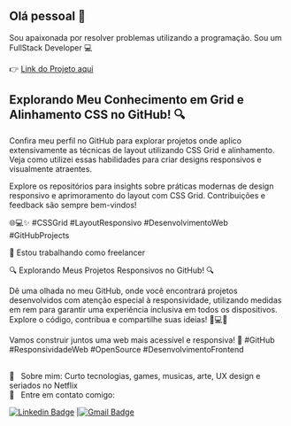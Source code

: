 ## Olá pessoal 👋
Sou apaixonada por resolver problemas utilizando a programação.
Sou um FullStack Developer :computer:

👉 <a href="https://bruna15limaa.github.io/galaxias/">Link do Projeto aqui </a>

## Explorando Meu Conhecimento em Grid e Alinhamento CSS no GitHub! 🔍

Confira meu perfil no GitHub para explorar projetos onde aplico extensivamente as técnicas de layout utilizando CSS Grid e alinhamento. Veja como utilizei essas habilidades para criar designs responsivos e visualmente atraentes.

Explore os repositórios para insights sobre práticas modernas de design responsivo e aprimoramento do layout com CSS Grid. Contribuições e feedback são sempre bem-vindos! 

🌐💻✨ #CSSGrid #LayoutResponsivo #DesenvolvimentoWeb #GitHubProjects



🚀 Estou trabalhando como freelancer

  🔍 Explorando Meus Projetos Responsivos no GitHub! 🔍

Dê uma olhada no meu GitHub, onde você encontrará projetos desenvolvidos com atenção especial à responsividade, utilizando medidas em rem para garantir uma experiência inclusiva em todos os dispositivos. Explore o código, contribua e compartilhe suas ideias! 📱💻✨


Vamos construir juntos uma web mais acessível e responsiva! 🚀 #GitHub #ResponsividadeWeb #OpenSource #DesenvolvimentoFrontend







 
 <br/> 💬  &nbsp; Sobre mim: Curto tecnologias, games, musicas, arte, UX design e seriados no Netflix
 <br/> :email: &nbsp; Entre em contato comigo:

 [![Linkedin Badge](https://img.shields.io/badge/-brunacalheiros-blue?style=flat-square&logo=Linkedin&logoColor=white&link=https://www.linkedin.com/in/bruna-calheiros/)](https://www.linkedin.com/in/bruna-calheiros/) |[![Gmail Badge](https://img.shields.io/badge/-calheiros.bruna@gmail.com-c14438?style=flat-square&logo=Gmail&logoColor=white&link=mailto:calheiros.bruna@gmail.com)](mailto:calheiros.bruna@gmail.com)

